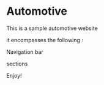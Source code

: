 # Automotive

This is a sample automotive website 

it encompasses the following :

Navigation bar 

sections


Enjoy!
